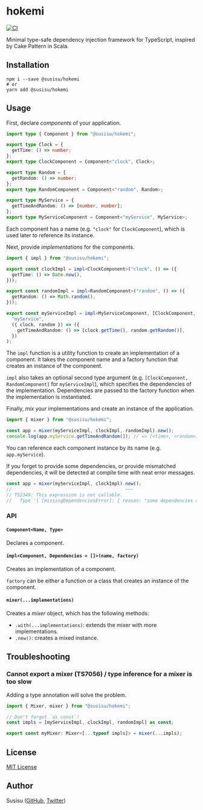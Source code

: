 # hokemi

[![CI](https://github.com/susisu/hokemi/workflows/CI/badge.svg)](https://github.com/susisu/hokemi/actions?query=workflow%3ACI)

Minimal type-safe dependency injection framework for TypeScript, inspired by Cake Pattern in Scala.

## Installation

``` shell
npm i --save @susisu/hokemi
# or
yarn add @susisu/hokemi
```

## Usage

First, declare *components* of your application.

``` ts
import type { Component } from "@susisu/hokemi";

export type Clock = {
  getTime: () => number;
};
export type ClockComponent = Component<"clock", Clock>;

export type Random = {
  getRandom: () => number;
};
export type RandomComponent = Component<"random", Random>;

export type MyService = {
  getTimeAndRandom: () => [number, number];
};
export type MyServiceComponent = Component<"myService", MyService>;
```

Each component has a name (e.g. `"clock"` for `ClockComponent`), which is used later to reference its instance.

Next, provide *implementations* for the components.

``` ts
import { impl } from "@susisu/hokemi";

export const clockImpl = impl<ClockComponent>("clock", () => ({
  getTime: () => Date.now(),
}));

export const randomImpl = impl<RandomComponent>("random", () => ({
  getRandom: () => Math.random(),
}));

export const myServiceImpl = impl<MyServiceComponent, [ClockComponent, RandomComponent]>(
  "myService",
  ({ clock, random }) => ({
    getTimeAndRandom: () => [clock.getTime(), random.getRandom()],
  })
);
```

The `impl` function is a utility function to create an implementation of a component. It takes the component name and a factory function that creates an instance of the component.

`impl` also takes an optional second type argument (e.g. `[ClockComponent, RandomComponent]` for `myServiceImpl`), which specifies the dependencies of the implementation. Dependencies are passed to the factory function when the implementation is instantiated.

Finally, *mix* your implementations and create an instance of the application.

``` ts
import { mixer } from "@susisu/hokemi";

const app = mixer(myServiceImpl, clockImpl, randomImpl).new();
console.log(app.myService.getTimeAndRandom()); // => [<time>, <random>]
```

You can reference each component instance by its name (e.g. `app.myService`).

If you forget to provide some dependencies, or provide mismatched dependencies, it will be detected at compile time with neat error messages.

``` ts
const app = mixer(myServiceImpl, clockImpl).new();
//                                          ~~~
// TS2349: This expression is not callable.
//   Type '{ [missingDependenciesError]: { reason: "some dependencies are missing"; providerName: "myService"; dependencies: [{ name: "random"; expectedType: Random; }]; }; }' has no call signatures.
```

### API

#### `Component<Name, Type>`

Declares a component.

#### `impl<Component, Dependencies = []>(name, factory)`

Creates an implementation of a component.

`factory` can be either a function or a class that creates an instance of the component.

#### `mixer(...implementations)`

Creates a *mixer* object, which has the following methods:

- `.with(...implementations)`: extends the mixer with more implementations.
- `.new()`: creates a mixed instance.

## Troubleshooting

### Cannot export a mixer (TS7056) / type inference for a mixer is too slow

Adding a type annotation will solve the problem.

``` typescript
import { Mixer, mixer } from "@susisu/hokemi";

// Don't forget `as const`!
const impls = [myServiceImpl, clockImpl, randomImpl] as const;

export const myMixer: Mixer<[...typeof impls]> = mixer(...impls);
```

## License

[MIT License](http://opensource.org/licenses/mit-license.php)

## Author

Susisu ([GitHub](https://github.com/susisu), [Twitter](https://twitter.com/susisu2413))
